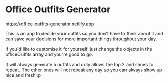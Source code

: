 # Office Outfits Generator

https://office-outfits-generator.netlify.app

This is an app to decide your outfits so you don't have to think about it and can save your decisions for more important things throughout your day.

If you'd like to customise it for yourself, just change the objects in the officeOutfits array and you're good to go. 

It will always generate 5 outfits and only allows the top 2 and shoes to repeat. The other ones will not repeat any day so you can always show up nice and fresh :p
